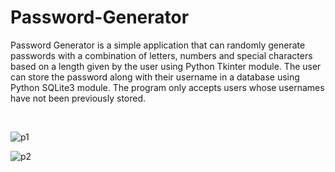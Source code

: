 # Password-Generator


Password Generator is a simple application that can randomly generate passwords with a combination of letters, numbers and special characters based on a length given by the user using Python Tkinter module. The user can store the password along with their username in a database using Python SQLite3 module. The program only accepts users whose usernames have not been previously stored.

&nbsp;

![p1](https://user-images.githubusercontent.com/76877184/103482258-d88f3900-4e05-11eb-98e9-dd8518ebae09.PNG)

![p2](https://user-images.githubusercontent.com/76877184/103482259-d927cf80-4e05-11eb-83db-ff57a47f5db2.PNG)
